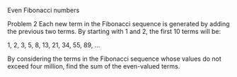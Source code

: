 Even Fibonacci numbers

Problem 2
Each new term in the Fibonacci sequence is generated by adding the previous two terms. By starting with 1 and 2, 
the first 10 terms will be:

1, 2, 3, 5, 8, 13, 21, 34, 55, 89, ...

By considering the terms in the Fibonacci sequence whose values do not exceed four million, 
find the sum of the even-valued terms.
